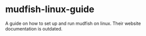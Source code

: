 # mudfish-linux-guide
A guide on how to set up and run mudfish on linux. Their website documentation is outdated.
